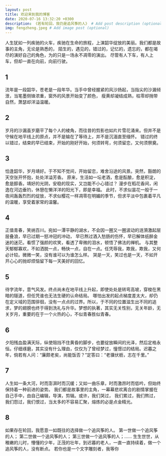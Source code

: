 ```yaml
---
layout: post
title: 欢迎来到我的博客
date: 2020-07-16 13:32:20 +0300
description: 《若有轮回，我仍是追风筝的人》 # Add post description (optional)
img: fengzheng.jpeg # Add image post (optional)
---
```

 人生犹如一列疾驰的火车，疾驰在生命的旅程，上演韶华绽放的美丽。我们都是故事的主角，无论是熟悉的，
 陌生的，遇见的，错过的，记忆的，遗忘的，都在竭尽的演好自己的角色，为的只是一场永不凋零的演出。
 尽管有人下车，有人上车，但却一直在向前，向前行驶。

## 1

流年是一段韶华，苍老是一段年华。当手中曾经握紧的风沙扬起，当指尖的沙漏倾泄，当笔墨侧锋浓重，窗外的风景开始变了颜色，
瘦黄却凝结成熟，枯零却捎带自然，萧瑟却洋溢温暖。

## 2

岁月的沙漏虽岁磨平了每个人的棱角，而往昔的剪影也如片片雪花涌来。但并不是守候在地平线上的原点，并不是输在了等待上，并不是沉湎直至缅怀。
错过的终以错过，结束的早已结束，开始的刚好开始，何须转弯，何须留恋，又何须祭奠。

## 3

恰逢韶华，岁月靖好。于不知不觉间，开始留恋，难舍沿途的风景。突然，豁朗的天空张开怀抱，处处洋溢芳香。
原来，生活如一坛老酒，愈是酝酿，愈是积淀，愈是醇香。靖好的光阴，安稳的现实，又岂能不小心错过？
漫步在稻花香间，闲逸在河边垂钓，休憩在懒洋洋的阳光下，即是幸福。
此时，不求似昙花一般于一夜间轰轰烈烈的绽放，不求似樱花一样凋零在明媚的季节，但求平淡中包裹着平凡的温暖，享受着家常的温馨。

## 4

正值青春，笑纳百川。宛如一潭平静的湖水，不会因一圈又一圈波动的涟漪激起层层叠浪，早已过期一怒冲冠的冲动，
早已熬过酒入愁肠的伤怀，早已解体纸醉金迷的迷茫。看惯了强颜的欢笑，看透了卑微的泪水，顿悟了佛法的禅机。
与其整天郁郁寡欢，不如洒脱一点，畅快一点，自在一点。任凭辱我，欺我，欺我，又何必计较。微微一笑，没有谁可以为谁怎么样。
哭是一天，笑过也是一天，不如开开心心的抛却烦恼留下每一天美好的回忆。

## 5

待字流年，意气风发。终点尚未在地平线上升起，即使处处是转弯高坡，穿梭在黑暗的隧道，但任凭谁也无法生硬的认命结局。
哪怕出发的起点梯度差太大，却仍在定义域的范围徘徊，没有一点点的过界。所以，于不同的位置滋生出不同的追求，梦的翅膀也终于得到洗礼与升华。梦想的执著，其实无关性别，无关年龄，无关岁月，重要的在于一个火热的心，不似青春胜似青春。

## 6

夕阳残血盈满天际，纵使阻挡不住黄昏的脚步，也要绽放瞬间的光泽，然后定格永恒。仔细琢磨，其实没有什么理由，仅仅为了曾经梦过，憧憬过的结局。迟暮之年，倘若有人问：“廉颇老矣，尚能饭否？”定答曰：“老骥伏枥，志在千里。”

## 7

人生如一条大河，时而澎湃时而沉缓；又如一曲乐章，时而激昂时而低吟，但始终保持着一种前进的姿势。
我们都是故事里的主角，一幕幕悲欢离合的剧情掌握在自己手中，由自己编辑，导演，剪辑。或许，我们哭过，
我们累过，我们熬过，我们怨过，我们恨过，当太多的不容易汇聚，熔炼的必是点金精光。

## 8

如果存在轮回，我愿意一如既往的选择做一个追风筝的人。
第一世做一个追风筝的人；
第二世做一个追风筝的人；
第三世做一个追风筝的人；……
生生世世，从稚嫩的儿时，懵懂的少年，正茂的壮年，到迟暮的老人，一直一直持续着，做一个追风筝的人，没有断点。
若你也是一个文字雕刻者，我等你

